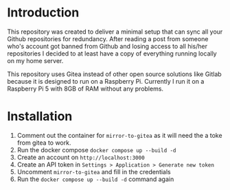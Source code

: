 # Introduction

This repository was created to deliver a minimal setup that can sync all your Github repositories for redundancy. After reading a post from someone who's account got banned from Github and losing access to all his/her repositories I decided to at least have a copy of everything running locally on my home server.

This repository uses Gitea instead of other open source solutions like Gitlab because it is designed to run on a Raspberry Pi. Currently I run it on a Raspberry Pi 5 with 8GB of RAM without any problems.

# Installation

1. Comment out the container for `mirror-to-gitea` as it will need the a toke from gitea to work.
2. Run the docker compose `docker compose up --build -d`
3. Create an account on `http://localhost:3000`
4. Create an API token in `Settings > Application > Generate new token`
5. Uncomment `mirror-to-gitea` and fill in the credentials
6. Run the `docker compose up --build -d` command again
